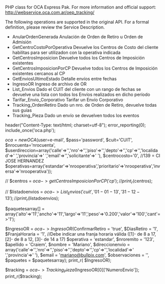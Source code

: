 PHP class for OCA Express Pak. For more information and official support: http://webservice.oca.com.ar/oep_tracking/

The following operations are supported in the original API. For a formal definition, please review the Service Description.

- AnularOrdenGenerada 
Anulación de Orden de Retiro u Orden de Admisión
- GetCentroCostoPorOperativa 
Devuelve los Centros de Costo del cliente habilitas para ser utilizadon con la operativa indicada
- GetCentrosImposicion 
Devuelve todos los Centros de Imposición existentes
- GetCentrosImposicionPorCP 
Devuelve todos los Centros de Imposición existentes cercanos al CP
- GetEnviosUltimoEstado 
Detalle envíos entre fechas
- IngresoOR 
Ingreso de archivo de OR
- List_Envios 
Dado el CUIT del cliente con un rango de fechas se devuelve una lista con todos los Envíos realizados en dicho período
- Tarifar_Envio_Corporativo 
Tarifar un Envío Corporativo
- Tracking_OrdenRetiro 
Dado un nro. de Orden de Retiro, devuelve todas sus guías
- Tracking_Pieza 
Dado un envío se devuelven todos los eventos


header("Content-Type: text/html; charset=utf-8");
error_reporting(0);
include_once('oca.php');

$oca = new OCA($user=e-mail',
			   $pass='password',
			   $cuit='CUIT',
			   $nrocuenta='nrocuenta',
			   $userdireccion=array('calle'=>'','nro'=>'','piso'=>'','depto'=>'','cp'=>'','localidad'=>' ','provincia'=>' ','email'=>'','solicitante'=>' '),
			   $centrocosto='0', //139 = CI JOSE HERNANDEZ
			   $operativas=array('estandar'=>'nrooperativa','prioritario'=>'nrooperativa','inversa'=>'nrooperativa'));
				
// $centros = $oca->getCentrosImposicionPorCP('cp');
// print_r($centros);


// $listadoenvios = $oca->List_Envios('cuit','01-01-13','31-12-13');
// print_r($listadoenvios);


$paquetesarray[] = array('alto'=>'11','ancho'=>'11','largo'=>'11','peso'=>'0.200','valor'=>'100','cant'=>'1');

$IngresoOR = $oca->IngresoOR($ConfirmarRetiro = 'true',
							 $DiasRetiro = '1',
							 $FranjaHoraria = '1', //Debe indicar una franja horaria válida ([1]- de 8 a 17, [2]- de 8 a 12, [3]- de 14 a 17)
							 $operativa = 'estandar',
							 $nroremito = '123',
							 $apellido = 'Craiem',
							 $nombre = 'Mariano',
							 $direccionenvio = array('calle'=>'','nro'=>'','piso'=>'','depto'=>'','cp'=>'','localidad'=>' ','provincia'=>' '),
							 $email = 'mariano@bullpix.com',
							 $observaciones = '',
							 $paquetes = $paquetesarray);
print_r( $IngresoOR);

$tracking = $oca->Tracking_Pieza($IngresoOR[0]['NumeroEnvio']);
print_r($tracking);




